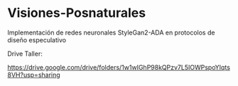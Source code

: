 # Visiones-Posnaturales
Implementación de redes neuronales StyleGan2-ADA en protocolos de diseño especulativo

Drive Taller:

https://drive.google.com/drive/folders/1w1wIGhP98kQPzv7L5IOWPspoYIqts8VH?usp=sharing

